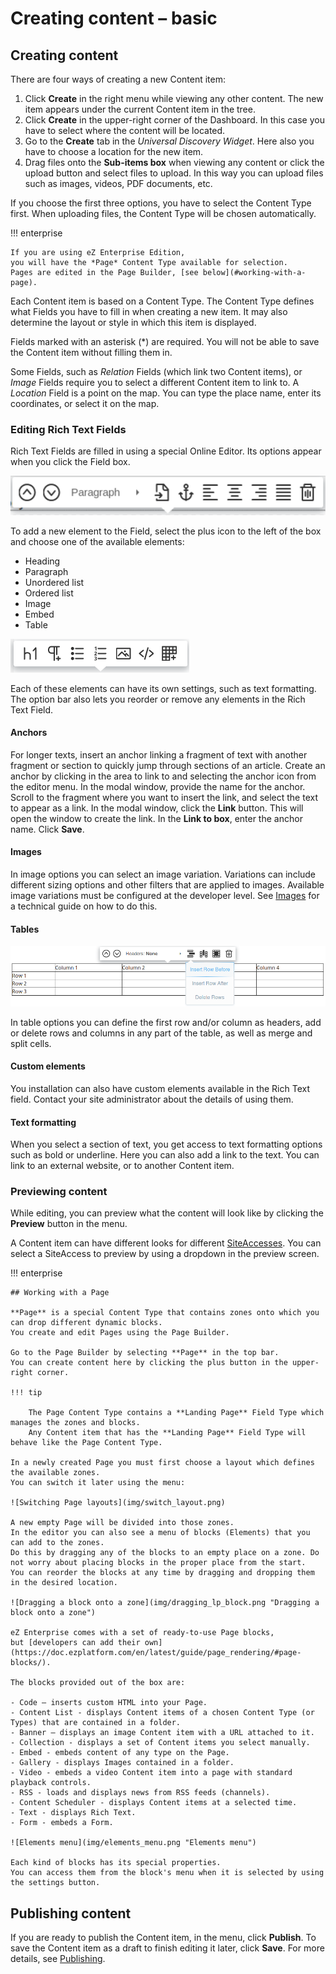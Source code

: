 # Creating content – basic

## Creating content

There are four ways of creating a new Content item:

1. Click **Create** in the right menu while viewing any other content.
The new item appears under the current Content item in the tree.
1. Click **Create** in the upper-right corner of the Dashboard.
In this case you have to select where the content will be located.
1. Go to the **Create** tab in the *Universal Discovery Widget*.
Here also you have to choose a location for the new item.
1. Drag files onto the **Sub-items box** when viewing any content or click the upload button and select files to upload.
In this way you can upload files such as images, videos, PDF documents, etc.

If you choose the first three options, you have to select the Content Type first.
When uploading files, the Content Type will be chosen automatically.

!!! enterprise

    If you are using eZ Enterprise Edition,
    you will have the *Page* Content Type available for selection.
    Pages are edited in the Page Builder, [see below](#working-with-a-page).

Each Content item is based on a Content Type. The Content Type defines what Fields you have to fill in when creating a new item.
It may also determine the layout or style in which this item is displayed.

Fields marked with an asterisk (\*) are required. You will not be able to save the Content item without filling them in.

Some Fields, such as *Relation* Fields (which link two Content items), or *Image* Fields
require you to select a different Content item to link to.
A *Location* Field is a point on the map. You can type the place name, enter its coordinates, or select it on the map.

### Editing Rich Text Fields

Rich Text Fields are filled in using a special Online Editor. Its options appear when you click the Field box.

![Online Editor menu](img/online_editor_menu.png "Online Editor menu")

To add a new element to the Field, select the plus icon to the left of the box and choose one of the available elements:

- Heading
- Paragraph
- Unordered list
- Ordered list
- Image
- Embed
- Table

![Available Rich Text block elements](img/rich_text_block_elements.png "Available Rich Text block elements")

Each of these elements can have its own settings, such as text formatting.
The option bar also lets you reorder or remove any elements in the Rich Text Field.

#### Anchors

For longer texts, insert an anchor linking a fragment of text with another fragment or section 
to quickly jump through sections of an article.
Create an anchor by clicking in the area to link to and selecting the anchor icon from the editor menu.
In the modal window, provide the name for the anchor. Scroll to the fragment where you want to insert the link,
and select the text to appear as a link. In the modal window, click the **Link** button. 
This will open the window to create the link. In the **Link to box**, enter the anchor name. Click **Save**.

#### Images

In image options you can select an image variation.
Variations can include different sizing options and other filters that are applied to images.
Available image variations must be configured at the developer level.
See [Images](https://doc.ezplatform.com/en/latest/guide/images/) for a technical guide on how to do this.

#### Tables

![Table options in online editor](img/online_editor_table.png)

In table options you can define the first row and/or column as headers,
add or delete rows and columns in any part of the table, as well as merge and split cells.

#### Custom elements

You installation can also have custom elements available in the Rich Text field.
Contact your site administrator about the details of using them.

#### Text formatting

When you select a section of text, you get access to text formatting options such as bold or underline.
Here you can also add a link to the text. You can link to an external website, or to another Content item.

### Previewing content

While editing, you can preview what the content will look like by clicking the **Preview** button in the menu.

A Content item can have different looks for different [SiteAccesses](creating_content_advanced.md#siteaccess).
You can select a SiteAccess to preview by using a dropdown in the preview screen.

!!! enterprise

    ## Working with a Page

    **Page** is a special Content Type that contains zones onto which you can drop different dynamic blocks.
    You create and edit Pages using the Page Builder.

    Go to the Page Builder by selecting **Page** in the top bar.
    You can create content here by clicking the plus button in the upper-right corner.

    !!! tip

        The Page Content Type contains a **Landing Page** Field Type which manages the zones and blocks.
        Any Content item that has the **Landing Page** Field Type will behave like the Page Content Type.

    In a newly created Page you must first choose a layout which defines the available zones.
    You can switch it later using the menu:

    ![Switching Page layouts](img/switch_layout.png)

    A new empty Page will be divided into those zones.
    In the editor you can also see a menu of blocks (Elements) that you can add to the zones.
    Do this by dragging any of the blocks to an empty place on a zone. Do not worry about placing blocks in the proper place from the start.
    You can reorder the blocks at any time by dragging and dropping them in the desired location.

    ![Dragging a block onto a zone](img/dragging_lp_block.png "Dragging a block onto a zone")

    eZ Enterprise comes with a set of ready-to-use Page blocks,
    but [developers can add their own](https://doc.ezplatform.com/en/latest/guide/page_rendering/#page-blocks/).
    
    The blocks provided out of the box are:

    - Code – inserts custom HTML into your Page.
    - Content List - displays Content items of a chosen Content Type (or Types) that are contained in a folder.
    - Banner – displays an image Content item with a URL attached to it.
    - Collection - displays a set of Content items you select manually.
    - Embed - embeds content of any type on the Page.
    - Gallery - displays Images contained in a folder.
    - Video - embeds a video Content item into a page with standard playback controls.
    - RSS - loads and displays news from RSS feeds (channels).
    - Content Scheduler - displays Content items at a selected time.
    - Text - displays Rich Text.
    - Form - embeds a Form.

    ![Elements menu](img/elements_menu.png "Elements menu")

    Each kind of blocks has its special properties.
    You can access them from the block's menu when it is selected by using the settings button.

## Publishing content

If you are ready to publish the Content item, in the menu, click **Publish**.
To save the Content item as a draft to finish editing it later, click **Save**.
For more details, see [Publishing](publishing/publishing.md).
